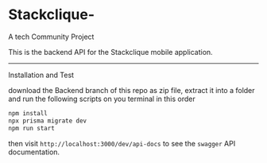 # Stackclique-

A tech Community Project

This is the backend API for the Stackclique mobile application.

---

Installation and Test

download the Backend branch of this repo as zip file, extract it into a folder and run the following scripts on you terminal in this order

```cmd
npm install
npx prisma migrate dev
npm run start
```

then visit `http://localhost:3000/dev/api-docs` to see the `swagger` API documentation.
